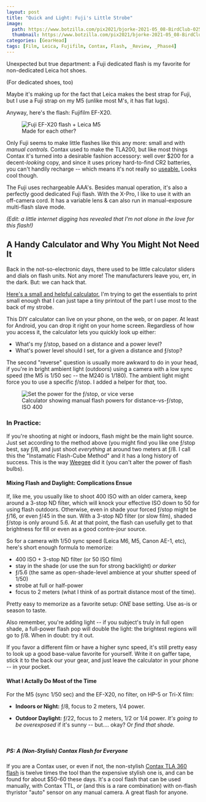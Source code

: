 ```yaml
---
layout: post
title: "Quick and Light: Fuji's Little Strobe"
image:
  path: https://www.botzilla.com/pix2021/bjorke-2021-05_08-BirdClub-025.jpg
  thumbnail: https://www.botzilla.com/pix2021/bjorke-2021-05_08-BirdClub-025.jpg
categories: [GearHead]
tags: [Film, Leica, Fujifilm, Contax, Flash, _Review, _Phase4]
---
```


<!-- Visitor above the bird feeders. -->

Unexpected but true department: a Fuji dedicated flash is my favorite for non-dedicated Leica hot shoes.

(For dedicated shoes, too)

<!--more-->

Maybe it's making up for the fact that Leica makes the best strap for Fuji, but I use a Fuji strap on my M5 (unlike most M's, it has flat lugs).

Anyway, here's the flash: Fujifilm EF-X20.

<figure class="align-center">
<img alt="Fuji EF-X20 flash + Leica M5" src="https://www.botzilla.com/pix2021/rps20210513_151901_806.jpg">
<figcaption>Made for each other?</figcaption>
</figure>

Only Fuji seems to make little flashes like this any more: small and with _manual controls._ Contax used to make the TLA200, but like most things Contax it's turned into a desirable fashion accessory: well over $200 for a decent-<i>looking</i> copy, and since it uses pricey hard-to-find CR2 batteries, you can't handily recharge -- which means it's not really so <a href="#TLA">useable.</a> Looks cool though.

The Fuji uses rechargeable AAA's. Besides manual operation, it's also a perfectly good dedicated Fuji flash. With the X-Pro, I like to use it with an off-camera cord. It has a variable lens & can also run in manual-exposure multi-flash slave mode.

_(Edit: a little internet digging has revealed that I'm not alone in the love for this flash!)_

## A Handy Calculator and Why You Might Not Need It

Back in the not-so-electronic days, there used to be little calculator sliders and dials on flash units. Not any more! The manufacturers leave you, err, in the dark. But: we can hack that.

<a href="https://docs.google.com/spreadsheets/d/1sxqd_ZHqzXUJZuiFlLL7VVdgwp3hViXtNEsi47nRxM8/edit?usp=sharing">Here's a small and helpful calculator.</a> I'm trying to get the essentials to print small enough that I can just tape a tiny printout of the part I use most to the back of my strobe.

This DIY calculator can live on your phone, on the web, or on paper. At least for Android, you can drop it right on your home screen. Regardless of how you access it, the calculator lets you quickly look up either:

* What's my ƒ/stop, based on a distance and a power level?
* What's power level should I set, for a given a distance and ƒ/stop?

The second "reverse" question is usually more awkward to do in your head, if you're in bright ambient light (outdoors) using a camera with a low sync speed (the M5 is 1/50 sec -- the M240 is 1/180). The ambient light might force you to use a specific ƒ/stop. I added a helper for _that,_ too.

<figure class="align-center">
<img alt="Set the power for the ƒ/stop, or vice verse" src="https://www.botzilla.com/pix2023/ef-X20-Powersheet.png">
<figcaption>Calculator showing manual flash powers for distance-vs-ƒ/stop, ISO 400</figcaption>
</figure>

### In Practice:

If you're shooting at night or indoors, flash might be the main light source. Just set according to the method above (you might find you like one ƒ/stop best, say ƒ/8, and just shoot _everything_ at around two meters at ƒ/8. I call this the "Instamatic Flash-Cube Method" and it has a long history of success. This is the way <a href="https://www.icp.org/browse/archive/constituents/weegee?all/all/all/all/0">Weegee</a> did it (you can't alter the power of flash bulbs).

#### Mixing Flash and Daylight: Complications Ensue

If, like me, you usually like to shoot 400 ISO with an older camera, keep around a 3-stop ND filter, which will knock your effective ISO down to 50 for using flash outdoors. Otherwise, even in shade your forced ƒ/stop might be ƒ/16, or even ƒ/45 in the sun. With a 3-stop ND filter (or slow film), shaded ƒ/stop is only around 5.6. At at that point, the flash can usefully get to that brightness for fill or even as a good contre-jour source.

So for a camera with 1/50 sync speed (Leica M6, M5, Canon AE-1, etc), here's short enough formula to memorize:

* 400 ISO + 3-stop ND filter (or 50 ISO film)
* stay in the shade (or use the sun for strong backlight) _or darker_
* ƒ/5.6 (the same as open-shade-level ambience at your shutter speed of 1/50)
* strobe at full or half-power
* focus to 2 meters (what I think of as portrait distance most of the time).

Pretty easy to memorize as a favorite setup: _ONE_ base setting. Use as-is or season to taste.

Also remember, you're adding light -- if you subject's truly in full open shade, a full-power flash pop will double the light: the brightest regions will go to ƒ/8. When in doubt: try it out.

If you favor a different film or have a higher sync speed, it's still pretty easy to look up a good base-value favorite for yourself. Write it on gaffer tape, stick it to the back our your gear, and just leave the calculator in your phone -- in your pocket.

#### What I Actally Do Most of the Time

For the M5 (sync 1/50 sec) and the EF-X20, no filter, on HP-5 or Tri-X film:

* **Indoors or Night:** ƒ/8, focus to 2 meters, 1/4 power.

* **Outdoor Daylight:** ƒ/22, focus to 2 meters, 1/2 or 1/4 power. _It's going to be overexposed_ if it's sunny -- but.... okay? Or _find that shade._

&nbsp;

<h5><a name="TLA"></a>PS: A (Non-Stylish) Contax Flash for Everyone</h5>

If you are a Contax user, or even if not, the non-stylish <a href="https://www.mir.com.my/rb/photography/hardwares/classics/contax/shared/flash/index1.htm">Contax TLA 360 flash</a> is twelve times the tool than the expensive stylish one is, and can be found for about $50-60 these days. It's a cool flash that can be used manually, with Contax TTL, _or_ (and this is a rare combination) with on-flash thyristor "auto" sensor on any manual camera. A great flash for anyone.
